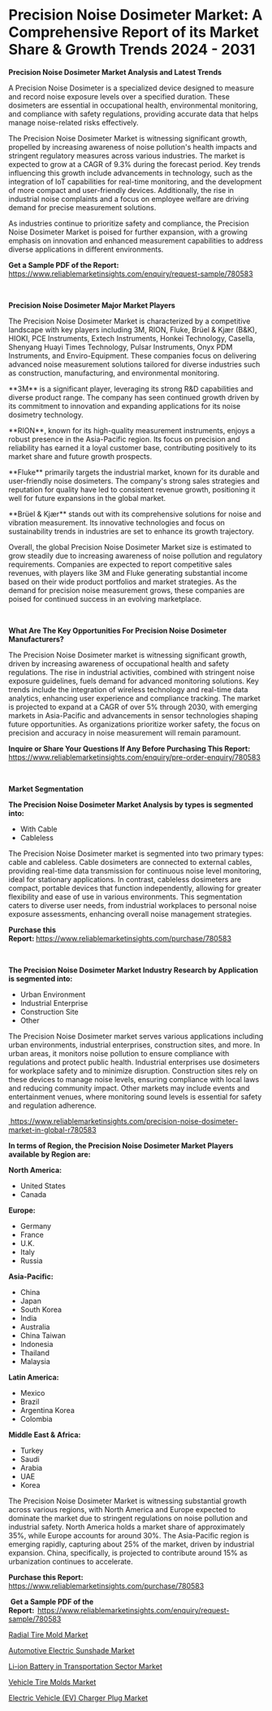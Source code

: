 <p><h1>Precision Noise Dosimeter Market: A Comprehensive Report of its Market Share & Growth Trends 2024 - 2031</h1></p><p><strong>Precision Noise Dosimeter Market Analysis and Latest Trends</strong></p>
<p><p>A Precision Noise Dosimeter is a specialized device designed to measure and record noise exposure levels over a specified duration. These dosimeters are essential in occupational health, environmental monitoring, and compliance with safety regulations, providing accurate data that helps manage noise-related risks effectively. </p><p>The Precision Noise Dosimeter Market is witnessing significant growth, propelled by increasing awareness of noise pollution's health impacts and stringent regulatory measures across various industries. The market is expected to grow at a CAGR of 9.3% during the forecast period. Key trends influencing this growth include advancements in technology, such as the integration of IoT capabilities for real-time monitoring, and the development of more compact and user-friendly devices. Additionally, the rise in industrial noise complaints and a focus on employee welfare are driving demand for precise measurement solutions. </p><p>As industries continue to prioritize safety and compliance, the Precision Noise Dosimeter Market is poised for further expansion, with a growing emphasis on innovation and enhanced measurement capabilities to address diverse applications in different environments.</p></p>
<p><strong>Get a Sample PDF of the Report:&nbsp;</strong> <a href="https://www.reliablemarketinsights.com/enquiry/request-sample/780583?utm_campaign=1626&utm_medium=2&utm_source=Github&utm_content=ia&utm_term=15102024&utm_id=precision-noise-dosimeter">https://www.reliablemarketinsights.com/enquiry/request-sample/780583</a></p>
<p>&nbsp;</p>
<p><strong>Precision Noise Dosimeter Major Market Players</strong></p>
<p><p>The Precision Noise Dosimeter Market is characterized by a competitive landscape with key players including 3M, RION, Fluke, Brüel & Kjær (B&K), HIOKI, PCE Instruments, Extech Instruments, Honkei Technology, Casella, Shenyang Huayi Times Technology, Pulsar Instruments, Onyx PDM Instruments, and Enviro-Equipment. These companies focus on delivering advanced noise measurement solutions tailored for diverse industries such as construction, manufacturing, and environmental monitoring.</p><p>**3M** is a significant player, leveraging its strong R&D capabilities and diverse product range. The company has seen continued growth driven by its commitment to innovation and expanding applications for its noise dosimetry technology. </p><p>**RION**, known for its high-quality measurement instruments, enjoys a robust presence in the Asia-Pacific region. Its focus on precision and reliability has earned it a loyal customer base, contributing positively to its market share and future growth prospects.</p><p>**Fluke** primarily targets the industrial market, known for its durable and user-friendly noise dosimeters. The company's strong sales strategies and reputation for quality have led to consistent revenue growth, positioning it well for future expansions in the global market.</p><p>**Brüel & Kjær** stands out with its comprehensive solutions for noise and vibration measurement. Its innovative technologies and focus on sustainability trends in industries are set to enhance its growth trajectory. </p><p>Overall, the global Precision Noise Dosimeter Market size is estimated to grow steadily due to increasing awareness of noise pollution and regulatory requirements. Companies are expected to report competitive sales revenues, with players like 3M and Fluke generating substantial income based on their wide product portfolios and market strategies. As the demand for precision noise measurement grows, these companies are poised for continued success in an evolving marketplace.</p></p>
<p>&nbsp;</p>
<p><strong>What Are The Key Opportunities For Precision Noise Dosimeter Manufacturers?</strong></p>
<p><p>The Precision Noise Dosimeter market is witnessing significant growth, driven by increasing awareness of occupational health and safety regulations. The rise in industrial activities, combined with stringent noise exposure guidelines, fuels demand for advanced monitoring solutions. Key trends include the integration of wireless technology and real-time data analytics, enhancing user experience and compliance tracking. The market is projected to expand at a CAGR of over 5% through 2030, with emerging markets in Asia-Pacific and advancements in sensor technologies shaping future opportunities. As organizations prioritize worker safety, the focus on precision and accuracy in noise measurement will remain paramount.</p></p>
<p><strong>Inquire or Share Your Questions If Any Before Purchasing This Report:</strong> <a href="https://www.reliablemarketinsights.com/enquiry/pre-order-enquiry/780583?utm_campaign=1626&utm_medium=2&utm_source=Github&utm_content=ia&utm_term=15102024&utm_id=precision-noise-dosimeter">https://www.reliablemarketinsights.com/enquiry/pre-order-enquiry/780583</a></p>
<p>&nbsp;</p>
<p><strong>Market Segmentation</strong></p>
<p><strong>The Precision Noise Dosimeter Market Analysis by types is segmented into:</strong></p>
<p><ul><li>With Cable</li><li>Cableless</li></ul></p>
<p><p>The Precision Noise Dosimeter market is segmented into two primary types: cable and cableless. Cable dosimeters are connected to external cables, providing real-time data transmission for continuous noise level monitoring, ideal for stationary applications. In contrast, cableless dosimeters are compact, portable devices that function independently, allowing for greater flexibility and ease of use in various environments. This segmentation caters to diverse user needs, from industrial workplaces to personal noise exposure assessments, enhancing overall noise management strategies.</p></p>
<p><strong>Purchase this Report:&nbsp;</strong><a href="https://www.reliablemarketinsights.com/purchase/780583?utm_campaign=1626&utm_medium=2&utm_source=Github&utm_content=ia&utm_term=15102024&utm_id=precision-noise-dosimeter">https://www.reliablemarketinsights.com/purchase/780583</a></p>
<p>&nbsp;</p>
<p><strong>The Precision Noise Dosimeter Market Industry Research by Application is segmented into:</strong></p>
<p><ul><li>Urban Environment</li><li>Industrial Enterprise</li><li>Construction Site</li><li>Other</li></ul></p>
<p><p>The Precision Noise Dosimeter market serves various applications including urban environments, industrial enterprises, construction sites, and more. In urban areas, it monitors noise pollution to ensure compliance with regulations and protect public health. Industrial enterprises use dosimeters for workplace safety and to minimize disruption. Construction sites rely on these devices to manage noise levels, ensuring compliance with local laws and reducing community impact. Other markets may include events and entertainment venues, where monitoring sound levels is essential for safety and regulation adherence.</p></p>
<p><a href="https://www.reliablemarketinsights.com/precision-noise-dosimeter-market-in-global-r780583?utm_campaign=1626&utm_medium=2&utm_source=Github&utm_content=ia&utm_term=15102024&utm_id=precision-noise-dosimeter">&nbsp;https://www.reliablemarketinsights.com/precision-noise-dosimeter-market-in-global-r780583</a></p>
<p><strong>In terms of Region, the Precision Noise Dosimeter Market Players available by Region are:</strong></p>
<p>
    <p> <strong> North America: </strong>
        <ul>
            <li>United States</li>
            <li>Canada</li>
        </ul>
        </p> 
    <p> <strong> Europe: </strong>
        <ul>
            <li>Germany</li>
            <li>France</li>
            <li>U.K.</li>
            <li>Italy</li>
            <li>Russia</li>
        </ul>
        </p> 
    <p> <strong> Asia-Pacific: </strong>
        <ul>
            <li>China</li>
            <li>Japan</li>
            <li>South Korea</li>
            <li>India</li>
            <li>Australia</li>
            <li>China Taiwan</li>
            <li>Indonesia</li>
            <li>Thailand</li>
            <li>Malaysia</li>
        </ul>
        </p> 
    <p> <strong> Latin America: </strong>
        <ul>
            <li>Mexico</li>
            <li>Brazil</li>
            <li>Argentina Korea</li>
            <li>Colombia</li>
        </ul>
        </p> 
    <p> <strong> Middle East & Africa: </strong>
        <ul>
            <li>Turkey</li>
            <li>Saudi</li>
            <li>Arabia</li>
            <li>UAE</li>
            <li>Korea</li>
        </ul>
    </p>
    </p>
<p><p>The Precision Noise Dosimeter Market is witnessing substantial growth across various regions, with North America and Europe expected to dominate the market due to stringent regulations on noise pollution and industrial safety. North America holds a market share of approximately 35%, while Europe accounts for around 30%. The Asia-Pacific region is emerging rapidly, capturing about 25% of the market, driven by industrial expansion. China, specifically, is projected to contribute around 15% as urbanization continues to accelerate.</p></p>
<p><strong>Purchase this Report: </strong><a href="https://www.reliablemarketinsights.com/purchase/780583?utm_campaign=1626&utm_medium=2&utm_source=Github&utm_content=ia&utm_term=15102024&utm_id=precision-noise-dosimeter">https://www.reliablemarketinsights.com/purchase/780583</a></p>
<p>&nbsp;<strong>Get a Sample PDF of the Report:&nbsp;&nbsp;</strong><a href="https://www.reliablemarketinsights.com/enquiry/request-sample/780583?utm_campaign=1626&utm_medium=2&utm_source=Github&utm_content=ia&utm_term=15102024&utm_id=precision-noise-dosimeter">https://www.reliablemarketinsights.com/enquiry/request-sample/780583</a></p>
<p><strong></strong></p>
<p><p><a href="https://www.linkedin.com/pulse/radial-tire-mold-market-evolution-key-trends-regional-fyqbf?utm_campaign=1626&utm_medium=2&utm_source=Github&utm_content=ia&utm_term=15102024&utm_id=precision-noise-dosimeter">Radial Tire Mold Market</a></p><p><a href="https://www.linkedin.com/pulse/automotive-electric-sunshade-market-trends-growth-outlook-2024-7jgif?utm_campaign=1626&utm_medium=2&utm_source=Github&utm_content=ia&utm_term=15102024&utm_id=precision-noise-dosimeter">Automotive Electric Sunshade Market</a></p><p><a href="https://github.com/JakirUddin651/Market-Research-Report-List-1/blob/main/li-ion-battery-in-transportation-sector-market.md?utm_campaign=1626&utm_medium=2&utm_source=Github&utm_content=ia&utm_term=15102024&utm_id=precision-noise-dosimeter">Li-ion Battery in Transportation Sector Market</a></p><p><a href="https://www.linkedin.com/pulse/insights-vehicle-tire-molds-market-size-which-expanding-148-cagr-ay4tf?utm_campaign=1626&utm_medium=2&utm_source=Github&utm_content=ia&utm_term=15102024&utm_id=precision-noise-dosimeter">Vehicle Tire Molds Market</a></p><p><a href="https://www.linkedin.com/pulse/electric-vehicle-ev-charger-plug-market-velocity-82-cagr-trajectory-m1gif?utm_campaign=1626&utm_medium=2&utm_source=Github&utm_content=ia&utm_term=15102024&utm_id=precision-noise-dosimeter">Electric Vehicle (EV) Charger Plug Market</a></p></p>